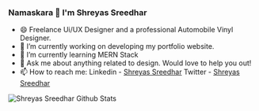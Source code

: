 ### Namaskara 🙏 I'm Shreyas Sreedhar

- 😄 Freelance Ui/UX Designer and a professional Automobile Vinyl Designer.
- 🔭 I’m currently working on developing my portfolio website.
- 🌱 I’m currently learning MERN Stack
- 💬 Ask me about anything related to design. Would love to help you out!
- 📫 How to reach me: Linkedin - [Shreyas Sreedhar](https://www.linkedin.com/in/shreyas-sreedhar) Twitter - [Shreyas Sreedhar](https://www.twitter.com/@imnotshreyas)

![Shreyas Sreedhar Github Stats](https://github-readme-stats.vercel.app/api?username=shreyas-sreedhar&&show_icons=true&title_color=ffffff&text_color=ffffff&bg_color=151515)
